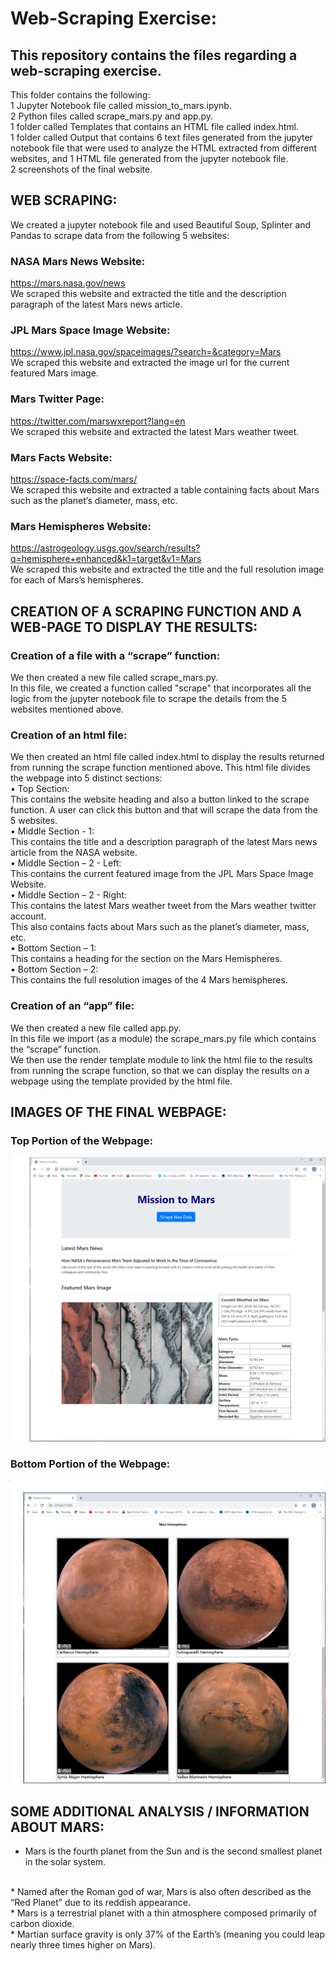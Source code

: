 # Web-Scraping Exercise:

## This repository contains the files regarding a web-scraping exercise.
This folder contains the following:
<br>
1 Jupyter Notebook file called mission_to_mars.ipynb.
<br>
2 Python files called scrape_mars.py and app.py.
<br>
1 folder called Templates that contains an HTML file called index.html.
<br>
1 folder called Output that contains 6 text files generated from the jupyter notebook file that were used to analyze the HTML extracted from different websites, and 1 HTML file generated from the jupyter notebook file. 
<br>
2 screenshots of the final website.


## WEB SCRAPING:
We created a jupyter notebook file and used Beautiful Soup, Splinter and Pandas to scrape data from the following 5 websites:

### NASA Mars News Website: 
https://mars.nasa.gov/news 
<br>
We scraped this website and extracted the title and the description paragraph of the latest Mars news article.

### JPL Mars Space Image Website: 
https://www.jpl.nasa.gov/spaceimages/?search=&category=Mars 
<br>
We scraped this website and extracted the image url for the current featured Mars image.

### Mars Twitter Page: 
https://twitter.com/marswxreport?lang=en 
<br>
We scraped this website and extracted the latest Mars weather tweet. 

### Mars Facts Website: 
https://space-facts.com/mars/
<br>
We scraped this website and extracted a table containing facts about Mars such as the planet’s diameter, mass, etc.

### Mars Hemispheres Website: 
https://astrogeology.usgs.gov/search/results?q=hemisphere+enhanced&k1=target&v1=Mars 
<br>
We scraped this website and extracted the title and the full resolution image for each of Mars’s hemispheres. 



## CREATION OF A SCRAPING FUNCTION AND A WEB-PAGE TO DISPLAY THE RESULTS:

### Creation of a file with a “scrape” function:
We then created a new file called scrape_mars.py.
<br>
In this file, we created a function called "scrape" that incorporates all the logic from the jupyter notebook file to scrape the details from the 5 websites mentioned above.

### Creation of an html file:
We then created an html file called index.html to display the results returned from running the scrape function mentioned above. This html file divides the webpage into 5 distinct sections:
<br>
•	Top Section: 
<br>
This contains the website heading and also a button linked to the scrape function. A user can click this button and that will scrape the data from the 5 websites.
<br>
•	Middle Section - 1:
<br>
This contains the title and a description paragraph of the latest Mars news article from the NASA website.
<br>
•	Middle Section – 2 - Left:
<br>
This contains the current featured image from the JPL Mars Space Image Website.
<br>
•	Middle Section – 2 - Right:
<br>
This contains the latest Mars weather tweet from the Mars weather twitter account.
<br>
This also contains facts about Mars such as the planet’s diameter, mass, etc.
<br>
•	Bottom Section – 1:
<br>
This contains a heading for the section on the Mars Hemispheres.
<br>
•	Bottom Section – 2:
<br>
This contains the full resolution images of the 4 Mars hemispheres.


### Creation of an “app” file:
We then created a new file called app.py.
<br>
In this file we import (as a module) the scrape_mars.py file which contains the “scrape” function.
<br>
We then use the render template module to link the html file to the results from running the scrape function, so that we can display the results on a webpage using the template provided by the html file.


## IMAGES OF THE FINAL WEBPAGE:

### Top Portion of the Webpage:
![](images/Website_Screenshot_01.PNG)

### Bottom Portion of the Webpage:
![](images/Website_Screenshot_02.PNG)

## SOME ADDITIONAL ANALYSIS / INFORMATION ABOUT MARS:
* Mars is the fourth planet from the Sun and is the second smallest planet in the solar system. 
<br>
* Named after the Roman god of war, Mars is also often described as the “Red Planet” due to its reddish appearance. 
<br>
* Mars is a terrestrial planet with a thin atmosphere composed primarily of carbon dioxide.
<br>
* Martian surface gravity is only 37% of the Earth’s (meaning you could leap nearly three times higher on Mars).
<br>


